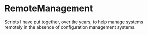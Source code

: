 # RemoteManagement
Scripts I have put together, over the years, to help manage systems remotely in the absence of configuration management systems.
